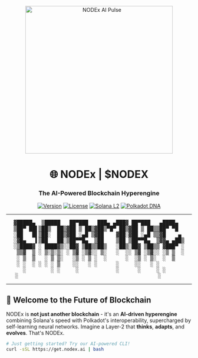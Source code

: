 <p align="center">
  <img src="https://x.com/i/status/1890789283562217515(https://pbs.twimg.com/profile_banners/1687816145859137537/1739622305/1500x500)" width="400" alt="NODEx AI Pulse">
</p>

<h1 align="center">🌐 NODEx | $NODEX</h1>
<h3 align="center">The AI-Powered Blockchain Hyperengine</h3>

<div align="center">
  
  [![Version](https://img.shields.io/badge/Version-1.0.0-alpha-9cf?style=for-the-badge&logo=starship)](https://github.com/NODEx)
  [![License](https://img.shields.io/badge/License-Apache--2.0-ff69b4?style=for-the-badge)](LICENSE)
  [![Solana L2](https://img.shields.io/badge/Solana_L2-Enabled-8A2BE2?style=for-the-badge&logo=solana)](https://solana.com)
  [![Polkadot DNA](https://img.shields.io/badge/Polkadot_DNA-Integrated-E6007A?style=for-the-badge&logo=polkadot)](https://polkadot.network)

</div>

---

<!-- ASCII Art -->
<div align="center">
<pre>
▓█████▄  ▒█████   ██▀███   ███▄ ▄███▓ ██▀███   ▄████▄  
▒██▀ ██▌▒██▒  ██▒▓██ ▒ ██▒▓██▒▀█▀ ██▒▓██ ▒ ██▒▒██▀ ▀█  
░██   █▌▒██░  ██▒▓██ ░▄█ ▒▓██    ▓██░▓██ ░▄█ ▒▒▓█    ▄ 
░▓█▄   ▌▒██   ██░▒██▀▀█▄  ▒██    ▒██ ▒██▀▀█▄  ▒▓▓▄ ▄██▒
░▒████▓ ░ ████▓▒░░██▓ ▒██▒▒██▒   ░██▒░██▓ ▒██▒▒ ▓███▀ ░
 ▒▒▓  ▒ ░ ▒░▒░▒░ ░ ▒▓ ░▒▓░░ ▒░   ░  ░░ ▒▓ ░▒▓░░ ░▒ ▒  ░
 ░ ▒  ▒   ░ ▒ ▒░   ░▒ ░ ▒ ░  ░      ░  ░▒ ░ ▒░  ░  ▒   
 ░ ░  ░ ░ ░ ░ ▒    ░░   ░ ░      ░     ░░   ░ ░        
   ░        ░ ░     ░            ░      ░     ░ ░      
 ░                                             ░        
</pre>
</div>

---

## 🚀 **Welcome to the Future of Blockchain**

NODEx is **not just another blockchain** - it's an **AI-driven hyperengine** combining Solana's speed with Polkadot's interoperability, supercharged by self-learning neural networks. Imagine a Layer-2 that **thinks**, **adapts**, and **evolves**. That's NODEx.

```bash
# Just getting started? Try our AI-powered CLI!
curl -sSL https://get.nodex.ai | bash
